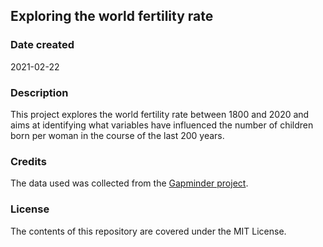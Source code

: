 ## Exploring the world fertility rate

### Date created
2021-02-22

### Description
This project explores the world fertility rate between 1800 and 2020 and aims at
identifying what variables have influenced the number of children born per woman
in the course of the last 200 years.

### Credits
The data used was collected from the [Gapminder project](www.gapminder.org).

### License
The contents of this repository are covered under the MIT License.
